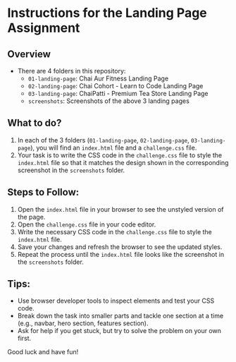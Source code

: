 # Instructions for the Landing Page Assignment

## Overview

- There are 4 folders in this repository:
  - `01-landing-page`: Chai Aur Fitness Landing Page
  - `02-landing-page`: Chai Cohort - Learn to Code Landing Page
  - `03-landing-page`: ChaiPatti - Premium Tea Store Landing Page
  - `screenshots`: Screenshots of the above 3 landing pages

## What to do?

1. In each of the 3 folders (`01-landing-page`, `02-landing-page`, `03-landing-page`), you will find an `index.html` file and a `challenge.css` file.
2. Your task is to write the CSS code in the `challenge.css` file to style the `index.html` file so that it matches the design shown in the corresponding screenshot in the `screenshots` folder.

## Steps to Follow:

1. Open the `index.html` file in your browser to see the unstyled version of the page.
2. Open the `challenge.css` file in your code editor.
3. Write the necessary CSS code in the `challenge.css` file to style the `index.html` file.
4. Save your changes and refresh the browser to see the updated styles.
5. Repeat the process until the `index.html` file looks like the screenshot in the `screenshots` folder.

## Tips:

- Use browser developer tools to inspect elements and test your CSS code.
- Break down the task into smaller parts and tackle one section at a time (e.g., navbar, hero section, features section).
- Ask for help if you get stuck, but try to solve the problem on your own first.

Good luck and have fun!
